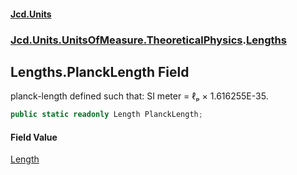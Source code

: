 #### [Jcd.Units](index 'index')
### [Jcd.Units.UnitsOfMeasure.TheoreticalPhysics](Jcd.Units.UnitsOfMeasure.TheoreticalPhysics 'Jcd.Units.UnitsOfMeasure.TheoreticalPhysics').[Lengths](Lengths 'Jcd.Units.UnitsOfMeasure.TheoreticalPhysics.Lengths')

## Lengths.PlanckLength Field

planck-length defined such that: SI meter = ℓₚ × 1.616255E-35.

```csharp
public static readonly Length PlanckLength;
```

#### Field Value
[Length](Length 'Jcd.Units.UnitTypes.Length')